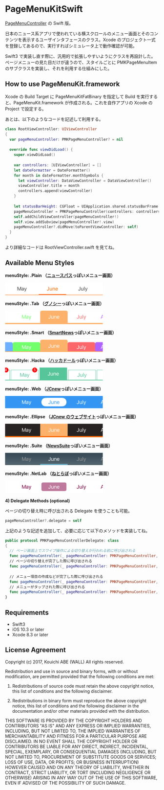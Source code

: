 # PageMenuKitSwift

[PageMenuController](https://github.com/magickworx/PageMenuController) の Swift 版。

日本のニュース系アプリで使われている横スクロールのメニュー画面とそのコンテンツを表示するユーザインタフェースのクラス。Xcode のプロジェクト一式を登録してあるので、実行すればシミュレータ上で動作確認が可能。

Swift3 で実装し直す際に、汎用的で拡張しやすいようにクラスを再設計した。ページメニューの見た目だけが違うので、スタイルごとに PMKPageMenuItem のサブクラスを実装し、それを利用する仕組みにした。


## How to use PageMenuKit.framework

Xcode の Build Target に PageMenuKitFatBinary を指定して Build を実行すると、PageMenuKit.framework が作成される。これを自作アプリの Xcode の Project で設定する。

あとは、以下のようなコードを記述して利用する。

```Swift
class RootViewController: UIViewController
{
  var pageMenuController: PMKPageMenuController? = nil

  override func viewDidLoad() {
    super.viewDidLoad()

    var controllers: [UIViewController] = []
    let dateFormatter = DateFormatter()
    for month in dateFormatter.monthSymbols {
      let viewController: DataViewController = DataViewController()
      viewController.title = month
      controllers.append(viewController)
    }

    let statusBarHeight: CGFloat = UIApplication.shared.statusBarFrame.size.height
    pageMenuController = PMKPageMenuController(controllers: controllers, menuStyle: .Smart, topBarHeight: statusBarHeight)
    self.addChildViewController(pageMenuController!)
    self.view.addSubview(pageMenuController!.view)
    pageMenuController?.didMove(toParentViewController: self)
  }
}
```

より詳細なコードは RootViewController.swift を見てね。


## Available Menu Styles

**menuStyle: .Plain （[ニュースパス](https://itunes.apple.com/jp/app/id1106788059?mt=8)っぽいメニュー画面）**

![.Plain](screenshots/tab_Plain.png "ニュースパス")

**menuStyle: .Tab （[グノシー](https://itunes.apple.com/jp/app/id590384791?mt=8)っぽいメニュー画面）**

![.Tab](screenshots/tab_Tab.png "グノシー")

**menuStyle: .Smart （[SmartNews](https://itunes.apple.com/jp/app/id579581125?mt=8)っぽいメニュー画面）**

![.Smart](screenshots/tab_Smart.png "SmartNews")

**menuStyle: .Hacka （[ハッカドール](https://itunes.apple.com/jp/app/id888231424?mt=8)っぽいメニュー画面）**

![.Hacka](screenshots/tab_Hacka.png "ハッカドール")

**menuStyle: .Web （[JCnew](https://itunes.apple.com/jp/app/id1024341813?mt=8)っぽいメニュー画面）**

![.Ellipse](screenshots/tab_Ellipse.png "JCnews iOS App")

**menuStyle: .Ellipse （[JCnew のウェブサイト](https://jcnews.tokyo/)っぽいメニュー画面）**

![.Web](screenshots/tab_Web.png "JCnews ウェブサイト")

**menuStyle: .Suite （[NewsSuite](https://itunes.apple.com/jp/app/id1176431318?mt=8)っぽいメニュー画面）**

![.Suite](screenshots/tab_Suite.png "ニュース（NewsSuite）")

**menuStyle: .NetLab （[ねとらぼ](https://itunes.apple.com/jp/app/id949325541?mt=8)っぽいメニュー画面）**

![.NetLab](screenshots/tab_NetLab.png "ねとらぼ")



**4) Delegate Methods (optional)**

ページの切り替え時に呼び出される Delegate を使うことも可能。

```swift
pageMenuController?.delegate = self
```

上記のような記述を追加して、必要に応じて以下のメソッドを実装してね。

```PMKPageMenuControllerDelegte.swift
public protocol PMKPageMenuControllerDelegate: class
{
  // ページ画面上でスワイプ操作による切り替えが行われる前に呼び出される
  func pageMenuController(_ pageMenuController: PMKPageMenuController, willMoveTo viewController: UIViewController, at menuIndex: Int)
  // ページの切り替えが完了した際に呼び出される
  func pageMenuController(_ pageMenuController: PMKPageMenuController, didMoveTo viewController: UIViewController, at menuIndex: Int)

  // メニュー項目の作成などが完了した際に呼び出される
  func pageMenuController(_ pageMenuController: PMKPageMenuController, didPrepare menuItems: [PMKPageMenuItem])
  // メニューがタップされた際に呼び出される
  func pageMenuController(_ pageMenuController: PMKPageMenuController, didSelect menuItem: PMKPageMenuItem, at menuIndex: Int)
}
```

## Requirements

 - Swift3
 - iOS 10.3 or later
 - Xcode 8.3 or later

## License Agreement

Copyright (c) 2017, Kouichi ABE (WALL) All rights reserved.

Redistribution and use in source and binary forms, with or without
modification, are permitted provided that the following conditions are met:

 1. Redistributions of source code must retain the above copyright notice,
    this list of conditions and the following disclaimer.

 2. Redistributions in binary form must reproduce the above copyright notice,
    this list of conditions and the following disclaimer in the documentation
    and/or other materials provided with the distribution.

THIS SOFTWARE IS PROVIDED BY THE COPYRIGHT HOLDERS AND CONTRIBUTORS "AS IS"
AND ANY EXPRESS OR IMPLIED WARRANTIES, INCLUDING, BUT NOT LIMITED TO, THE
IMPLIED WARRANTIES OF MERCHANTABILITY AND FITNESS FOR A PARTICULAR PURPOSE ARE
DISCLAIMED. IN NO EVENT SHALL THE COPYRIGHT HOLDER OR CONTRIBUTORS BE LIABLE
FOR ANY DIRECT, INDIRECT, INCIDENTAL, SPECIAL, EXEMPLARY, OR CONSEQUENTIAL
DAMAGES (INCLUDING, BUT NOT LIMITED TO, PROCUREMENT OF SUBSTITUTE GOODS OR
SERVICES; LOSS OF USE, DATA, OR PROFITS; OR BUSINESS INTERRUPTION) HOWEVER
CAUSED AND ON ANY THEORY OF LIABILITY, WHETHER IN CONTRACT, STRICT LIABILITY,
OR TORT (INCLUDING NEGLIGENCE OR OTHERWISE) ARISING IN ANY WAY OUT OF THE USE
OF THIS SOFTWARE, EVEN IF ADVISED OF THE POSSIBILITY OF SUCH DAMAGE.
